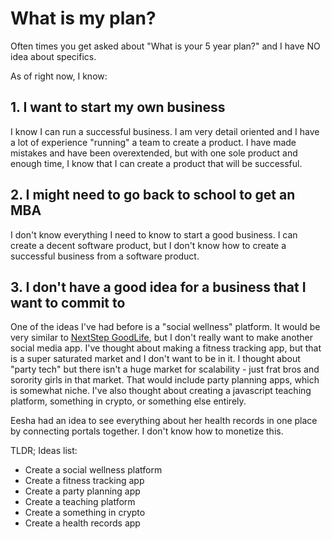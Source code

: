 # What is my plan?

Often times you get asked about "What is your 5 year plan?" and I have NO idea about specifics.

As of right now, I know:

## 1. I want to start my own business

I know I can run a successful business. I am very detail oriented and I have a lot of experience "running" a team to create a product. I have made mistakes and have been overextended, but with one sole product and enough time, I know that I can create a product that will be successful.

## 2. I might need to go back to school to get an MBA

I don't know everything I need to know to start a good business. I can create a decent software product, but I don't know how to create a successful business from a software product.

## 3. I don't have a good idea for a business that I want to commit to

One of the ideas I've had before is a "social wellness" platform. It would be very similar to [NextStep GoodLife](nextstepgoodlife.com), but I don't really want to make another social media app. I've thought about making a fitness tracking app, but that is a super saturated market and I don't want to be in it. I thought about "party tech" but there isn't a huge market for scalability - just frat bros and sorority girls in that market. That would include party planning apps, which is somewhat niche. I've also thought about creating a javascript teaching platform, something in crypto, or something else entirely.

Eesha had an idea to see everything about her health records in one place by connecting portals together. I don't know how to monetize this.

TLDR; Ideas list:

- Create a social wellness platform
- Create a fitness tracking app
- Create a party planning app
- Create a teaching platform
- Create a something in crypto
- Create a health records app